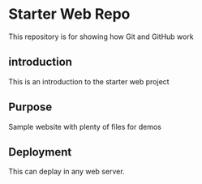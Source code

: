 # Starter Web Repo

This repository is for showing how Git and GitHub work

## introduction

This is an introduction to the starter web project

## Purpose

Sample website with plenty of files for demos

## Deployment

This can deplay in any web server.
